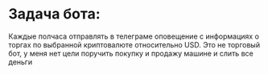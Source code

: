 # Задача бота: 
Каждые полчаса отправлять в телеграме оповещение с информациях о торгах по выбранной криптовалюте относительно USD. 
Это не торговый бот, у меня нет цели поручить покупку и продажу машине и слить все деньги
